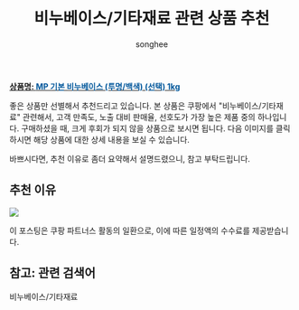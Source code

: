 ﻿---
layout: post
title:  "비누베이스/기타재료 관련 상품 추천"
author: songhee
categories: [ DIY소품만들기 ]
tags: [비누베이스/기타재료]
image: https://thumbnail7.coupangcdn.com/thumbnails/remote/492x492ex/image/vendor_inventory/f0b9/6589efef9b62b98a0a537bc6a3d776ccaa45943a1419406563dd43cd5809.jpg 
description: "쿠팡에서 비누베이스/기타재료 관련 상품으로 가장 고객 선호도가 높은 제품 중 하나입니다."
---

<a href="https://www.coupang.com/vp/products/5169906226?itemId=7131477231&src=1139000&spec=10799999&addtag=400&ctag=5169906226&lptag=AF9102412&itime=20221127012248&pageType=PRODUCT&pageValue=5169906226&wPcid=16687608329457407439261&wRef=&wTime=20221127012248&redirect=landing&traceid=V0-101-a6e4fefa4964b12e&placementid=&clickBeacon=&campaignid=&contentcategory=&imgsize=&pageid=&deviceid=&token=&contenttype=&subid=&impressionid=&campaigntype=&requestid=&contentkeyword=&subparam=&isAddedCart="><b>상품명: <font color='#01579B'>MP 기본 비누베이스 (투명/백색) (선택) 1kg</font></b></a>

좋은 상품만 선별해서 추천드리고 있습니다.
본 상품은 쿠팡에서 "비누베이스/기타재료" 관련해서, 고객 만족도, 노출 대비 판매율, 선호도가 가장 높은 제품 중의 하나입니다.
구매하셨을 때, 크게 후회가 되지 않을 상품으로 보시면 됩니다. 
다음 이미지를 클릭하시면 해당 상품에 대한 상세 내용을 보실 수 있습니다.

바쁘시다면, 추천 이유로 좀더 요약해서 설명드렸으니, 참고 부탁드립니다.

## 추천 이유 

<a href="https://www.coupang.com/vp/products/5169906226?itemId=7131477231&src=1139000&spec=10799999&addtag=400&ctag=5169906226&lptag=AF9102412&itime=20221127012248&pageType=PRODUCT&pageValue=5169906226&wPcid=16687608329457407439261&wRef=&wTime=20221127012248&redirect=landing&traceid=V0-101-a6e4fefa4964b12e&placementid=&clickBeacon=&campaignid=&contentcategory=&imgsize=&pageid=&deviceid=&token=&contenttype=&subid=&impressionid=&campaigntype=&requestid=&contentkeyword=&subparam=&isAddedCart="><img src="https://thumbnail7.coupangcdn.com/thumbnails/remote/492x492ex/image/vendor_inventory/f0b9/6589efef9b62b98a0a537bc6a3d776ccaa45943a1419406563dd43cd5809.jpg"></a> 

이 포스팅은 쿠팡 파트너스 활동의 일환으로, 이에 따른 일정액의 수수료를 제공받습니다.

## 참고: 관련 검색어    
비누베이스/기타재료